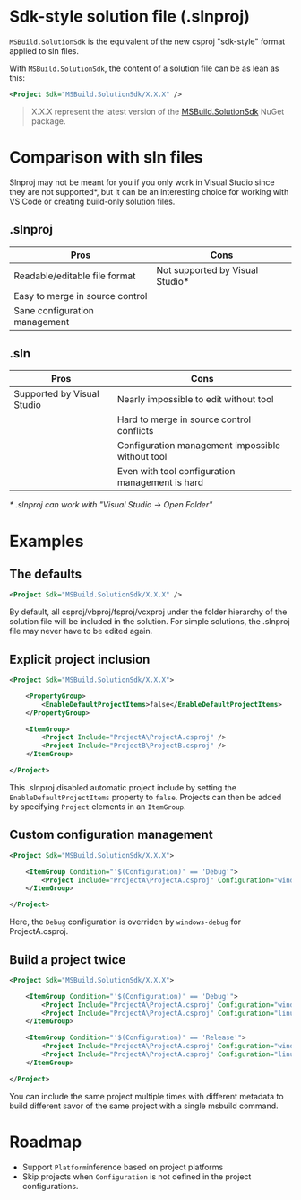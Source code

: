 # Sdk-style solution file (.slnproj)

`MSBuild.SolutionSdk` is the equivalent of the new csproj "sdk-style" format applied to sln files.

With `MSBuild.SolutionSdk`, the content of a solution file can be as lean as this:
```xml
<Project Sdk="MSBuild.SolutionSdk/X.X.X" />
```

>X.X.X represent the latest version of the [MSBuild.SolutionSdk](https://www.nuget.org/packages/MSBuild.SolutionSdk/) NuGet package.

# Comparison with sln files
Slnproj may not be meant for you if you only work in Visual Studio since they are not supported*, but it can be an interesting choice for working with VS Code or creating build-only solution files.
## .slnproj
Pros | Cons
---- | ----
Readable/editable file format | Not supported by Visual Studio*
Easy to merge in source control | 
Sane configuration management | 

## .sln
Pros | Cons
---- | ----
Supported by Visual Studio | Nearly impossible to edit without tool
&#xfeff; | Hard to merge in source control conflicts
&#xfeff; | Configuration management impossible without tool
&#xfeff; | Even with tool configuration management is hard

*\* .slnproj can work with "Visual Studio -> Open Folder"*

# Examples
## The defaults

```xml
<Project Sdk="MSBuild.SolutionSdk/X.X.X" />
```

By default, all csproj/vbproj/fsproj/vcxproj under the folder hierarchy of the solution file will be included in the solution. For simple solutions, the .slnproj file may never have to be edited again.

## Explicit project inclusion

```xml
<Project Sdk="MSBuild.SolutionSdk/X.X.X">

    <PropertyGroup>
        <EnableDefaultProjectItems>false</EnableDefaultProjectItems>
    </PropertyGroup>

    <ItemGroup>
        <Project Include="ProjectA\ProjectA.csproj" />
        <Project Include="ProjectB\ProjectB.csproj" />
    </ItemGroup>

</Project>
```

This .slnproj disabled automatic project include by setting the `EnableDefaultProjectItems` property to `false`. Projects can then be added by specifying `Project` elements in an `ItemGroup`.

## Custom configuration management
```xml
<Project Sdk="MSBuild.SolutionSdk/X.X.X">

    <ItemGroup Condition="'$(Configuration)' == 'Debug'">
        <Project Include="ProjectA\ProjectA.csproj" Configuration="windows-debug" />
    </ItemGroup>

</Project>
```

Here, the `Debug` configuration is overriden by `windows-debug` for ProjectA.csproj.

## Build a project twice
```xml
<Project Sdk="MSBuild.SolutionSdk/X.X.X">

    <ItemGroup Condition="'$(Configuration)' == 'Debug'">
        <Project Include="ProjectA\ProjectA.csproj" Configuration="windows-debug" />
        <Project Include="ProjectA\ProjectA.csproj" Configuration="linux-debug" />
    </ItemGroup>

    <ItemGroup Condition="'$(Configuration)' == 'Release'">
        <Project Include="ProjectA\ProjectA.csproj" Configuration="windows-release" />
        <Project Include="ProjectA\ProjectA.csproj" Configuration="linux-release" />
    </ItemGroup>

</Project>
```

You can include the same project multiple times with different metadata to build different savor of the same project with a single msbuild command.


# Roadmap
- Support `Platform`inference based on project platforms
- Skip projects when `Configuration` is not defined in the project configurations.
